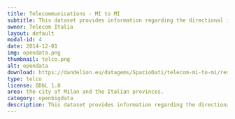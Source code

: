 ```yaml
---
title: Telecommunications - MI to MI
subtitle: This dataset provides information regarding the directional interaction strength between the city of Milan different areas based on the calls exchanged between Telecom Italia Mobile users. 
owner: Telecom Italia
layout: default
modal-id: 4
date: 2014-12-01
img: opendata.png
thumbnail: telco.png
alt: opendata
download: https://dandelion.eu/datagems/SpazioDati/telecom-mi-to-mi/resource/
type: telco
license: ODbL 1.0
area: the city of Milan and the Italian provinces.
category: openbigdata
description: This dataset provides information regarding the directional interaction strength between the city of Milan different areas based on the calls exchanged between Telecom Italia Mobile users.<br/>The directional interaction strength between the area A and the area B is proportional to the number of calls issued from the area A to the area B.<br/>The spatial aggregation values are provided for the squares of the Milano GRID.<br/>The temporal values are aggregated in timeslots of ten minutes
---
```

